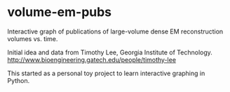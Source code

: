 # volume-em-pubs
Interactive graph of publications of large-volume dense EM reconstruction volumes vs. time.

Initial idea and data from Timothy Lee, Georgia Institute of Technology.
http://www.bioengineering.gatech.edu/people/timothy-lee

This started as a personal toy project to learn interactive graphing in Python.
